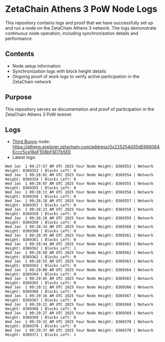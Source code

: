 # ZetaChain Athens 3 PoW Node Logs
This repository contains logs and proof that we have successfully set up and run a node on the ZetaChain Athens 3 network. The logs demonstrate continuous node operation, including synchronization details and performance.

## Contents
- Node setup information
- Synchronization logs with block height details
- Ongoing proof of work logs to verify active participation in the ZetaChain network

## Purpose
This repository serves as documentation and proof of participation in the ZetaChain Athens 3 PoW testnet.

## Logs

- [Third Bunny](https://thirdbunny.xyz/) node: https://athens.explorer.zetachain.com/address/0x225254d35dE666064Eccc5ce16eF1D8bF8D7b5EE
- Latest logs:
```
Wed Jan  1 09:27:57 AM UTC 2025 Your Node Height: 8369353 | Network Height: 8369353 | Blocks Left: 0
Wed Jan  1 09:28:02 AM UTC 2025 Your Node Height: 8369354 | Network Height: 8369354 | Blocks Left: 0
Wed Jan  1 09:28:07 AM UTC 2025 Your Node Height: 8369355 | Network Height: 8369355 | Blocks Left: 0
Wed Jan  1 09:28:13 AM UTC 2025 Your Node Height: 8369356 | Network Height: 8369356 | Blocks Left: 0
Wed Jan  1 09:28:18 AM UTC 2025 Your Node Height: 8369357 | Network Height: 8369357 | Blocks Left: 0
Wed Jan  1 09:28:23 AM UTC 2025 Your Node Height: 8369358 | Network Height: 8369358 | Blocks Left: 0
Wed Jan  1 09:28:29 AM UTC 2025 Your Node Height: 8369359 | Network Height: 8369359 | Blocks Left: 0
Wed Jan  1 09:28:34 AM UTC 2025 Your Node Height: 8369360 | Network Height: 8369360 | Blocks Left: 0
Wed Jan  1 09:28:39 AM UTC 2025 Your Node Height: 8369361 | Network Height: 8369361 | Blocks Left: 0
Wed Jan  1 09:28:44 AM UTC 2025 Your Node Height: 8369361 | Network Height: 8369362 | Blocks Left: 1
Wed Jan  1 09:28:50 AM UTC 2025 Your Node Height: 8369362 | Network Height: 8369362 | Blocks Left: 0
Wed Jan  1 09:28:55 AM UTC 2025 Your Node Height: 8369363 | Network Height: 8369363 | Blocks Left: 0
Wed Jan  1 09:29:00 AM UTC 2025 Your Node Height: 8369364 | Network Height: 8369364 | Blocks Left: 0
Wed Jan  1 09:29:05 AM UTC 2025 Your Node Height: 8369365 | Network Height: 8369365 | Blocks Left: 0
Wed Jan  1 09:29:11 AM UTC 2025 Your Node Height: 8369366 | Network Height: 8369366 | Blocks Left: 0
Wed Jan  1 09:29:16 AM UTC 2025 Your Node Height: 8369367 | Network Height: 8369367 | Blocks Left: 0
Wed Jan  1 09:29:21 AM UTC 2025 Your Node Height: 8369368 | Network Height: 8369368 | Blocks Left: 0
Wed Jan  1 09:29:27 AM UTC 2025 Your Node Height: 8369369 | Network Height: 8369369 | Blocks Left: 0
Wed Jan  1 09:29:32 AM UTC 2025 Your Node Height: 8369370 | Network Height: 8369370 | Blocks Left: 0
Wed Jan  1 09:29:37 AM UTC 2025 Your Node Height: 8369370 | Network Height: 8369371 | Blocks Left: 1
```
